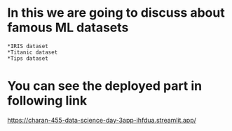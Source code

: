 # In this we are going to discuss about famous ML datasets
    *IRIS dataset
    *Titanic dataset
    *Tips dataset       
 #  You can see the deployed part in following link
 
 https://charan-455-data-science-day-3app-ihfdua.streamlit.app/
